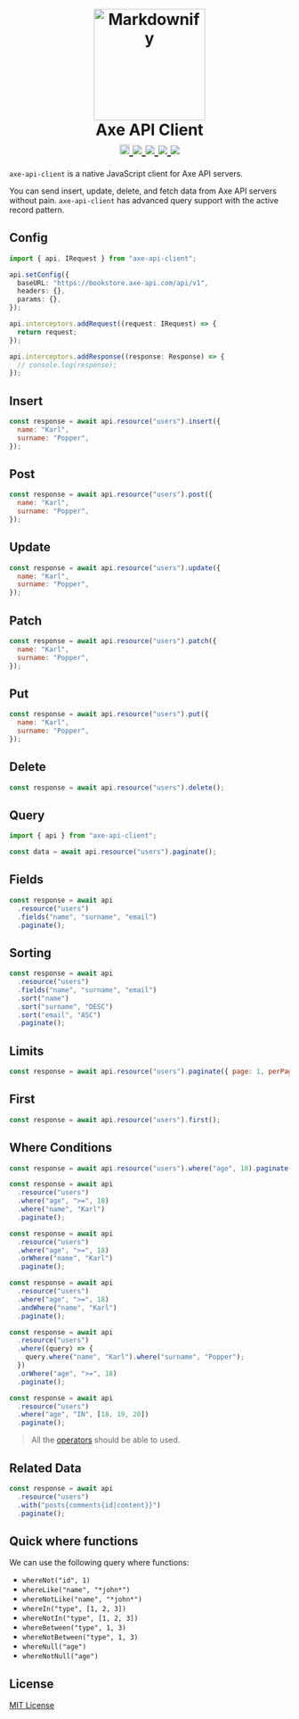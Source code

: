 <h1 align="center">
  <br>
  <a href="https://axe-api.com/">
    <img src="https://axe-api.com/axe.png" alt="Markdownify" width="200">
  </a>
  <br>
  Axe API Client
  <br>
  <a href="https://badge.fury.io/js/axe-api-client">
    <img src="https://badge.fury.io/js/axe-api-client.svg" alt="npm version" height="18">
  </a>
  <a href="https://github.com/axe-api/client/actions/workflows/npm-release-publish.yml" target="_blank">
    <img src="https://github.com/axe-api/client/actions/workflows/npm-release-publish.yml/badge.svg?branch=master">
  </a>
  <a href="https://sonarcloud.io/dashboard?id=axe-api_client" target="_blank">
    <img src="https://sonarcloud.io/api/project_badges/measure?project=axe-api_client&metric=alert_status">
  </a>
  <a href="https://github.com/axe-api/client/issues" target="_blank">
    <img src="https://img.shields.io/github/issues/axe-api/axe-api.svg">
  </a>
  <a href="https://opensource.org/licenses/MIT" target="_blank">
    <img src="https://img.shields.io/badge/license-MIT-blue.svg">
  </a>
</h1>

`axe-api-client` is a native JavaScript client for Axe API servers.

You can send insert, update, delete, and fetch data from Axe API servers without pain. `axe-api-client` has advanced query support with the active record pattern.

## Config

```ts
import { api, IRequest } from "axe-api-client";

api.setConfig({
  baseURL: "https://bookstore.axe-api.com/api/v1",
  headers: {},
  params: {},
});

api.interceptors.addRequest((request: IRequest) => {
  return request;
});

api.interceptors.addResponse((response: Response) => {
  // console.log(response);
});
```

## Insert

```js
const response = await api.resource("users").insert({
  name: "Karl",
  surname: "Popper",
});
```

## Post

```js
const response = await api.resource("users").post({
  name: "Karl",
  surname: "Popper",
});
```

## Update

```js
const response = await api.resource("users").update({
  name: "Karl",
  surname: "Popper",
});
```

## Patch

```js
const response = await api.resource("users").patch({
  name: "Karl",
  surname: "Popper",
});
```

## Put

```js
const response = await api.resource("users").put({
  name: "Karl",
  surname: "Popper",
});
```

## Delete

```js
const response = await api.resource("users").delete();
```

## Query

```js
import { api } from "axe-api-client";

const data = await api.resource("users").paginate();
```

## Fields

```js
const response = await api
  .resource("users")
  .fields("name", "surname", "email")
  .paginate();
```

## Sorting

```js
const response = await api
  .resource("users")
  .fields("name", "surname", "email")
  .sort("name")
  .sort("surname", "DESC")
  .sort("email", "ASC")
  .paginate();
```

## Limits

```js
const response = await api.resource("users").paginate({ page: 1, perPage: 25 });
```

## First

```js
const response = await api.resource("users").first();
```

## Where Conditions

```js
const response = await api.resource("users").where("age", 18).paginate();
```

```js
const response = await api
  .resource("users")
  .where("age", ">=", 18)
  .where("name", "Karl")
  .paginate();
```

```js
const response = await api
  .resource("users")
  .where("age", ">=", 18)
  .orWhere("name", "Karl")
  .paginate();
```

```js
const response = await api
  .resource("users")
  .where("age", ">=", 18)
  .andWhere("name", "Karl")
  .paginate();
```

```js
const response = await api
  .resource("users")
  .where((query) => {
    query.where("name", "Karl").where("surname", "Popper");
  })
  .orWhere("age", ">=", 18)
  .paginate();
```

```js
const response = await api
  .resource("users")
  .where("age", "IN", [18, 19, 20])
  .paginate();
```

> All the [operators](https://axe-api.com/basics/queries/index.html#operators) should be able to used.

## Related Data

```js
const response = await api
  .resource("users")
  .with("posts{comments{id|content}}")
  .paginate();
```

## Quick where functions

We can use the following query where functions:

- `whereNot("id", 1)`
- `whereLike("name", "*john*")`
- `whereNotLike("name", "*john*")`
- `whereIn("type", [1, 2, 3])`
- `whereNotIn("type", [1, 2, 3])`
- `whereBetween("type", 1, 3)`
- `whereNotBetween("type", 1, 3)`
- `whereNull("age")`
- `whereNotNull("age")`

## License

[MIT License](LICENSE)
